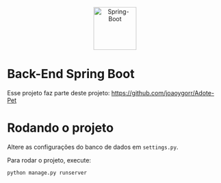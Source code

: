 <div align="center">
   <img src="https://cdn.jsdelivr.net/gh/devicons/devicon/icons/spring/spring-original-wordmark.svg" alt="Spring-Boot" height="100" />
</div>

# Back-End Spring Boot

Esse projeto faz parte deste projeto: https://github.com/joaoygorr/Adote-Pet

# Rodando o projeto

Altere as configurações do banco de dados em `settings.py`.

Para rodar o projeto, execute:

```
python manage.py runserver
```
